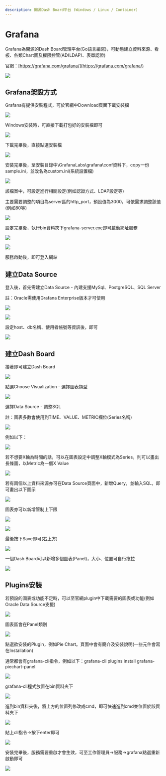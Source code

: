```yaml
---
description: 開源Dash Board平台 (Windows / Linux / Container)
---
```


# Grafana

Grafana為開源的Dash Board管理平台\(Go語言編寫\)，可動態建立資料來源、看板、各類Chart圖及權限控管\(AD\(LDAP\)、表單認證\)

官網：[https://grafana.com/grafana/](https://grafana.com/grafana/)

![](../.gitbook/assets/image%20%28129%29.png)

## Grafana架設方式

Grafana有提供安裝程式，可於官網中Download頁面下載安裝檔

![](../.gitbook/assets/image%20%28305%29.png)

Windows安裝時，可直接下載打包好的安裝檔即可

![](../.gitbook/assets/image%20%28195%29.png)

下載完畢後，直接點選安裝檔

![](../.gitbook/assets/image%20%28245%29.png)

安裝完畢後，至安裝目錄中\GrafanaLabs\grafana\conf資料下，copy一份sample.ini，並改名為custom.ini\(系統設置檔\)

![](../.gitbook/assets/image%20%285%29.png)

該檔案中，可設定進行相關設定\(例如認證方式、LDAP設定等\)

主要需要調整的項目為server區的http\_port，預設值為3000，可依需求調整該值\(例如80等\)

![](../.gitbook/assets/image%20%2897%29.png)

設定完畢後，執行bin資料夾下grafana-server.exe即可啟動網址服務

![](../.gitbook/assets/image%20%2840%29.png)

![](../.gitbook/assets/image%20%28158%29.png)

服務啟動後，即可登入網站

## 建立Data Source

登入後，首先需建立Data Source - 內建支援MySql、PostgreSQL、SQL Server

註：Oracle需使用Grafana Enterprise版本才可使用

![](../.gitbook/assets/image%20%28172%29.png)

![](../.gitbook/assets/image%20%28133%29.png)

設定host、db名稱、使用者帳號等資訊後，即可

![](../.gitbook/assets/image%20%2814%29.png)

## 建立Dash Board

接著即可建立Dash Board

![](../.gitbook/assets/image%20%28322%29.png)

點選Choose Visualization - 選擇圖表類型

![](../.gitbook/assets/image%20%2854%29.png)

選擇Data Source - 調整SQL

註：圖表多數會使用到TIME、VALUE、METRIC欄位\(Series名稱\)

![](../.gitbook/assets/image%20%28191%29.png)

例如以下：

![](../.gitbook/assets/image%20%2857%29.png)

若不想要X軸為時間的話，可以在圖表設定中調整X軸模式為Series，則可以畫出長條圖，以Metric為一個X Value

![](../.gitbook/assets/image%20%28171%29.png)

若有兩個以上資料來源亦可在Data Source頁面中，新增Query，並輸入SQL，即可畫出以下圖示

![](../.gitbook/assets/image%20%28199%29.png)

圖表亦可以新增管制上下限

![](../.gitbook/assets/image%20%28311%29.png)

![](../.gitbook/assets/image%20%2894%29.png)

最後按下Save即可\(右上方\)

![](../.gitbook/assets/image%20%2820%29.png)

一個Dash Board可以新增多個圖表\(Panel\)，大小、位置可自行拖拉

![](../.gitbook/assets/image%20%28273%29.png)



## Plugins安裝

若預設的圖表或功能不足時，可以至官網plugin中下載需要的圖表或功能\(例如Oracle Data Source支援\)

![](../.gitbook/assets/image%20%28136%29.png)

圖表區會在Panel類別

![](../.gitbook/assets/image%20%28296%29.png)

點選欲安裝的Plugin，例如Pie Chart。頁面中會有簡介及安裝說明\(一些元件會寫在Installation\)

通常都會有grafana-cli指令，例如以下：grafana-cli plugins install grafana-piechart-panel

![](../.gitbook/assets/image%20%28177%29.png)

grafana-cli程式放置在bin資料夾下

![](../.gitbook/assets/image%20%2844%29.png)

進到bin資料夾後，將上方的位置列修改成cmd，即可快速進到cmd並位置於該資料夾下

![](../.gitbook/assets/image%20%28196%29.png)

貼上cli指令→按下enter即可

![](../.gitbook/assets/image%20%2852%29.png)

安裝完畢後，服務需要重啟才會生效，可至工作管理員→服務→grafana點選重新啟動即可

![](../.gitbook/assets/image%20%28312%29.png)

